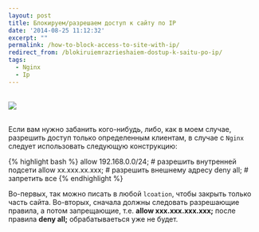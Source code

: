 ```yaml
---
layout: post
title: Блокируем/разрешаем доступ к сайту по IP
date: '2014-08-25 11:12:32'
excerpt: ""
permalink: /how-to-block-access-to-site-with-ip/
redirect_from: /blokiruiemrazrieshaiem-dostup-k-saitu-po-ip/
tags:
  - Nginx
  - Ip
---
```


<br>
<img src="https://farm1.staticflickr.com/770/21663180281_2052eb289c_o.jpg">
<br>
<br>

Если вам нужно забанить кого-нибудь, либо, как в моем случае, разрешить доступ только определенным клиентам, в случае с `Nginx` следует использовать следующую конструкцию:

{% highlight bash %}
allow 192.168.0.0/24; # разрешить внутренней подсети
allow xx.xxx.xx.xxx;  # разрешить внешнему адресу
deny    all;          # запретить все
{% endhighlight %}

Во-первых, так можно писать в любой `lcoation`, чтобы закрыть только часть сайта. Во-вторых, сначала должны следовать разрешающие правила, а потом запрещающие, т.е. **allow xxx.xxx.xxx.xxx;** после правила **deny all;** обрабатываеться уже не будет.
